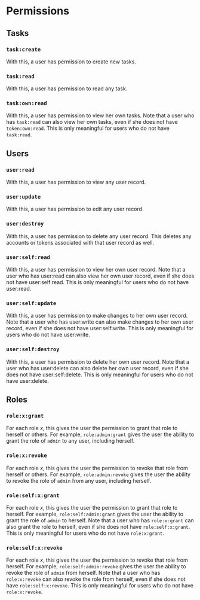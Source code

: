 # Permissions

## Tasks

### `task:create`

With this, a user has permission to create new tasks.

### `task:read`

With this, a user has permission to read any task.

### `task:own:read`

With this, a user has permission to view her own tasks.
Note that a user who has `task:read` can also view her
own tasks, even if she does not have `token:own:read`.
This is only meaningful for users who do not have
`task:read`.

## Users

### `user:read`

With this, a user has permission to view any user record.

### `user:update`

With this, a user has permission to edit any user record.

### `user:destroy`

With this, a user has permission to delete any user record.
This deletes any accounts or tokens associated with that
user record as well.

### `user:self:read`

With this, a user has permission to view her own user record.
Note that a user who has user:read can also view her own user
record, even if she does not have user:self:read. This is
only meaningful for users who do not have user:read.

### `user:self:update`

With this, a user has permission to make changes to her own
user record. Note that a user who has user:write can also
make changes to her own user record, even if she does not
have user:self:write. This is only meaningful for users who
do not have user:write.

### `user:self:destroy`

With this, a user has permission to delete her own user
record. Note that a user who has user:delete can also delete
her own user record, even if she does not have
user:self:delete. This is only meaningful for users who do
not have user:delete.

## Roles

### `role:x:grant`

For each role _x_, this gives the user the permission
to grant that role to herself or others. For example,
`role:admin:grant` gives the user the ability to grant the role
of `admin` to any user, including herself.

### `role:x:revoke`

For each role _x_, this gives the user the permission
to revoke that role from herself or others. For example,
`role:admin:revoke` gives the user the ability to revoke
the role of `admin` from any user, including herself.

### `role:self:x:grant`

For each role _x_, this gives the user the permission
to grant that role to herself. For example,
`role:self:admin:grant` gives the user the ability to
grant the role of `admin` to herself. Note that a user
who has `role:x:grant` can also grant the role to
herself, even if she does not have `role:self:x:grant`.
This is only meaningful for users who do not have
`role:x:grant`.

### `role:self:x:revoke`

For each role _x_, this gives the user the permission
to revoke that role from herself. For example,
`role:self:admin:revoke` gives the user the ability to
revoke the role of `admin` from herself. Note that a user
who has `role:x:revoke` can also revoke the role from
herself, even if she does not have `role:self:x:revoke`.
This is only meaningful for users who do not have
`role:x:revoke`.